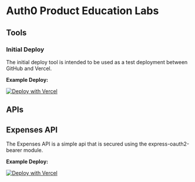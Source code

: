 # Auth0 Product Education Labs

## Tools

### Initial Deploy

The initial deploy tool is intended to be used as a test deployment between GitHub and Vercel.

**Example Deploy:**

[![Deploy with Vercel](https://vercel.com/button)](https://vercel.com/new/git/external?repository-url=https%3A%2F%2Fgithub.com%2Fauth0%2Fauth0-product-education-labs%2Ftree%2Fmaster%2Ftools%2Finitial-deploy&project-name=initial-deploy&repository-name=initial-deploy&demo-title=Vercel%20%2B%20GitHub%20%2B%20Auth0%20%3D%20%E2%9D%A4%EF%B8%8F&demo-description=You%20are%20now%20all%20set%20up%20to%20work%20through%20the%20labs.)

## APIs

## Expenses API

The Expenses API is a simple api that is secured using the express-oauth2-bearer module.

**Example Deploy:**

[![Deploy with Vercel](https://vercel.com/button)](https://vercel.com/new/git/external?repository-url=https%3A%2F%2Fgithub.com%2Fauth0%2Fauth0-product-education-labs%2Ftree%2Fmaster%2Fapis%2Fexpenses-api&env=ISSUER_BASE_URL,ALLOWED_AUDIENCES,VERCEL_URL&project-name=expenses-api&repository-name=expenses-api)
